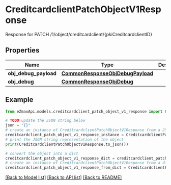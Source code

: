# CreditcardclientPatchObjectV1Response

Response for PATCH /1/object/creditcardclient/{pkiCreditcardclientID}

## Properties

Name | Type | Description | Notes
------------ | ------------- | ------------- | -------------
**obj_debug_payload** | [**CommonResponseObjDebugPayload**](CommonResponseObjDebugPayload.md) |  | 
**obj_debug** | [**CommonResponseObjDebug**](CommonResponseObjDebug.md) |  | [optional] 

## Example

```python
from eZmaxApi.models.creditcardclient_patch_object_v1_response import CreditcardclientPatchObjectV1Response

# TODO update the JSON string below
json = "{}"
# create an instance of CreditcardclientPatchObjectV1Response from a JSON string
creditcardclient_patch_object_v1_response_instance = CreditcardclientPatchObjectV1Response.from_json(json)
# print the JSON string representation of the object
print(CreditcardclientPatchObjectV1Response.to_json())

# convert the object into a dict
creditcardclient_patch_object_v1_response_dict = creditcardclient_patch_object_v1_response_instance.to_dict()
# create an instance of CreditcardclientPatchObjectV1Response from a dict
creditcardclient_patch_object_v1_response_from_dict = CreditcardclientPatchObjectV1Response.from_dict(creditcardclient_patch_object_v1_response_dict)
```
[[Back to Model list]](../README.md#documentation-for-models) [[Back to API list]](../README.md#documentation-for-api-endpoints) [[Back to README]](../README.md)


